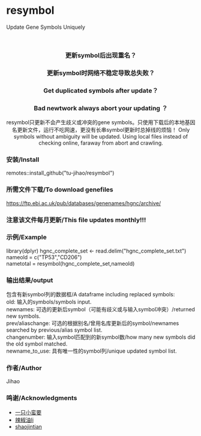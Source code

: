 

# resymbol

Update Gene Symbols Uniquely

<br />

<p align="center">
  <h3 align="center">更新symbol后出现重名？</h3>
  <h3 align="center">更新symbol时网络不稳定导致总失败？</h3>
  <h3 align="center">Get duplicated symbols after update？</h3>
  <h3 align="center">Bad newtwork always abort your updating ？</h3>


  
  <p align="center">
    resymbol只更新不会产生歧义或冲突的gene symbols。只使用下载后的本地基因名更新文件，运行不吃网速，更没有长串symbol更新时总掉线的烦恼！  
    Only symbols without ambiguity will be updated. Using local files instead of checking online, faraway from abort and crawling.  
    <br />

  </p>

</p>


### 安装/Install
remotes::install_github("tu-jihao/resymbol")
 
### 所需文件下载/To download genefiles

https://ftp.ebi.ac.uk/pub/databases/genenames/hgnc/archive/  
### 注意该文件每月更新/This file updates monthly!!!

### 示例/Example
library(dplyr)
hgnc_complete_set <- read.delim("hgnc_complete_set.txt")  
nameold = c("TP53","CD206")  
nametotal = resymbol(hgnc_complete_set,nameold)

### 输出结果/output
包含有新symbol列的数据框/A dataframe including replaced symbols:  
old: 输入的symbols/symbols input.  
newnames: 可选的更新后symbol（可能有歧义或与输入symbol冲突）/returned new symbols.   
prev/aliaschange: 可选的根据别名/曾用名库更新后的symbol/newnames searched by previous/alias symbol list.   
changenumber: 输入symbol匹配到的新symbol数/how many new symbols did the old symbol matched.   
newname_to_use: 具有唯一性的symbol列/unique updated symbol list.  


### 作者/Author
Jihao

### 鸣谢/Acknowledgments


- [一只小蛮要](https://blog.csdn.net/weixin_43843918/article/details/129395318?spm=1001.2014.3001.5501)
- [辣椒油li](https://blog.csdn.net/lijianyi0219/article/details/116297423)
- [shaojintian](https://github.com/shaojintian/Best_README_template)


<!-- links -->
[your-project-path]:shaojintian/Best_README_template
[contributors-shield]: https://img.shields.io/github/contributors/shaojintian/Best_README_template.svg?style=flat-square
[contributors-url]: https://github.com/shaojintian/Best_README_template/graphs/contributors
[forks-shield]: https://img.shields.io/github/forks/shaojintian/Best_README_template.svg?style=flat-square
[forks-url]: https://github.com/shaojintian/Best_README_template/network/members
[stars-shield]: https://img.shields.io/github/stars/shaojintian/Best_README_template.svg?style=flat-square
[stars-url]: https://github.com/shaojintian/Best_README_template/stargazers
[issues-shield]: https://img.shields.io/github/issues/shaojintian/Best_README_template.svg?style=flat-square
[issues-url]: https://img.shields.io/github/issues/shaojintian/Best_README_template.svg
[license-shield]: https://img.shields.io/github/license/shaojintian/Best_README_template.svg?style=flat-square
[license-url]: https://github.com/shaojintian/Best_README_template/blob/master/LICENSE.txt
[linkedin-shield]: https://img.shields.io/badge/-LinkedIn-black.svg?style=flat-square&logo=linkedin&colorB=555
[linkedin-url]: https://linkedin.com/in/shaojintian




